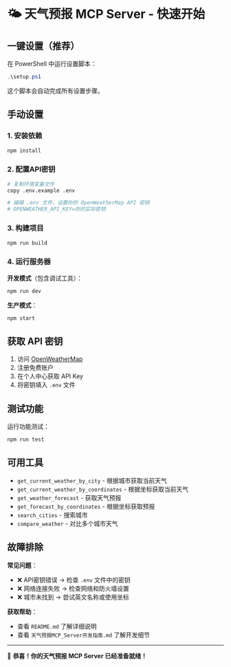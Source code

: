 # 🌤️ 天气预报 MCP Server - 快速开始

## 一键设置（推荐）

在 PowerShell 中运行设置脚本：

```powershell
.\setup.ps1
```

这个脚本会自动完成所有设置步骤。

## 手动设置

### 1. 安装依赖
```bash
npm install
```

### 2. 配置API密钥
```bash
# 复制环境变量文件
copy .env.example .env

# 编辑 .env 文件，设置你的 OpenWeatherMap API 密钥
# OPENWEATHER_API_KEY=你的实际密钥
```

### 3. 构建项目
```bash
npm run build
```

### 4. 运行服务器

**开发模式**（包含调试工具）：
```bash
npm run dev
```

**生产模式**：
```bash
npm start
```

## 获取 API 密钥

1. 访问 [OpenWeatherMap](https://openweathermap.org/api)
2. 注册免费账户
3. 在个人中心获取 API Key
4. 将密钥填入 `.env` 文件

## 测试功能

运行功能测试：
```bash
npm run test
```

## 可用工具

- `get_current_weather_by_city` - 根据城市获取当前天气
- `get_current_weather_by_coordinates` - 根据坐标获取当前天气
- `get_weather_forecast` - 获取天气预报
- `get_forecast_by_coordinates` - 根据坐标获取预报
- `search_cities` - 搜索城市
- `compare_weather` - 对比多个城市天气

## 故障排除

**常见问题**：
- ❌ API密钥错误 → 检查 `.env` 文件中的密钥
- ❌ 网络连接失败 → 检查网络和防火墙设置
- ❌ 城市未找到 → 尝试英文名称或使用坐标

**获取帮助**：
- 查看 `README.md` 了解详细说明
- 查看 `天气预报MCP_Server开发指南.md` 了解开发细节

---

🎉 **恭喜！你的天气预报 MCP Server 已经准备就绪！**